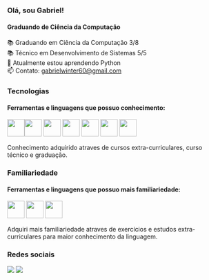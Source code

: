 ### Olá, sou Gabriel! 
#### Graduando de Ciência da Computação

📚 Graduando em Ciência da Computação 3/8 <br />
📚 Técnico em Desenvolvimento de Sistemas 5/5 <br />
🌱 Atualmente estou aprendendo Python<br />
📫 Contato: gabrielwinter60@gmail.com<br />

### Tecnologias
#### Ferramentas e linguagens que possuo conhecimento:

<img src="https://cdn.jsdelivr.net/gh/devicons/devicon/icons/python/python-original.svg" width="40" height="40" /><img src="https://cdn.jsdelivr.net/gh/devicons/devicon/icons/java/java-original.svg" width="40" height="40" /> <img src="https://cdn.jsdelivr.net/gh/devicons/devicon/icons/c/c-original.svg" width="40" height="40"/> 
<img src="https://cdn.jsdelivr.net/gh/devicons/devicon/icons/mysql/mysql-original.svg" width="40" height="40" /> 
<img src="https://cdn.jsdelivr.net/gh/devicons/devicon/icons/html5/html5-original.svg" width="40" height="40" />
<img src="https://cdn.jsdelivr.net/gh/devicons/devicon/icons/css3/css3-original.svg" width="40" height="40" />
<img src="https://cdn.jsdelivr.net/gh/devicons/devicon/icons/javascript/javascript-original.svg" width="40" height="40"/>

Conhecimento adquirido atraves de cursos extra-curriculares, curso técnico e graduação.


### Familiariedade
#### Ferramentas e linguagens que possuo mais familiariedade:

<img src="https://cdn.jsdelivr.net/gh/devicons/devicon/icons/html5/html5-original.svg" width="40" height="40" /> <img src="https://cdn.jsdelivr.net/gh/devicons/devicon/icons/css3/css3-original.svg" width="40" height="40" />
<img src="https://cdn.jsdelivr.net/gh/devicons/devicon/icons/javascript/javascript-original.svg" width="40" height="40"/>

Adquiri mais familiariedade atraves de exercícios e estudos extra-curriculares para maior conhecimento da linguagem.

  <h3>Redes sociais</h3>
  <a href="https://www.linkedin.com/in/gabriel-winter-0196bb229" target="_blank"><img src="https://img.shields.io/badge/-LinkedIn-%230077B5?style=for-the-badge&logo=linkedin&logoColor=white" target="_blank"></a> 
  <a href="https://www.instagram.com/gab.winterr/?igshid=YmMyMTA2M2Y%3D" target="_blank"><img src="https://img.shields.io/badge/-Instagram-%23E4405F?style=for-the-badge&logo=instagram&logoColor=white" target="_blank"></a>
</div>
